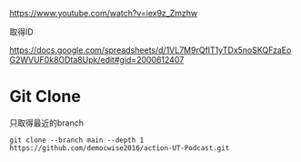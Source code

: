 https://www.youtube.com/watch?v=iex9z_Zmzhw

取得ID

https://docs.google.com/spreadsheets/d/1VL7M9rQfIT1yTDx5noSKQFzaEoG2WVUF0k8ODta8Upk/edit#gid=2000612407

# Git Clone

只取得最近的branch

````
git clone --branch main --depth 1 https://github.com/democwise2016/action-UT-Podcast.git
````